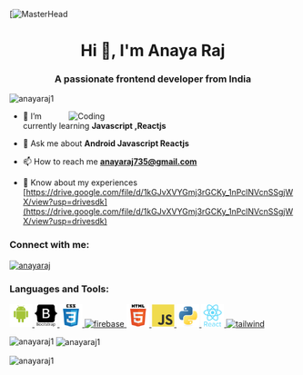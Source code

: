 [![MasterHead](https://user-images.githubusercontent.com/74038190/225813708-98b745f2-7d22-48cf-9150-083f1b00d6c9.gif)
<h1 align="center">Hi 👋, I'm Anaya Raj</h1>
<h3 align="center">A passionate frontend developer from India</h3>

<p align="left"> <img src="https://komarev.com/ghpvc/?username=anayaraj1&label=Profile%20views&color=0e75b6&style=flat" alt="anayaraj1" /> </p>
<img align="right" alt="Coding" width="400" src="https://cdn.dribbble.com/users/1162077/screenshots/3848914/programmer.gif">

- 🌱 I’m currently learning **Javascript ,Reactjs**

- 💬 Ask me about **Android Javascript Reactjs**

- 📫 How to reach me **anayaraj735@gmail.com**

- 📄 Know about my experiences [https://drive.google.com/file/d/1kGJvXVYGmj3rGCKy_1nPclNVcnSSgjWX/view?usp=drivesdk](https://drive.google.com/file/d/1kGJvXVYGmj3rGCKy_1nPclNVcnSSgjWX/view?usp=drivesdk)

<h3 align="left">Connect with me:</h3>
<p align="left">
<a href="https://linkedin.com/in/anayaraj" target="blank"><img align="center" src="https://raw.githubusercontent.com/rahuldkjain/github-profile-readme-generator/master/src/images/icons/Social/linked-in-alt.svg" alt="anayaraj" height="30" width="40" /></a>
</p>

<h3 align="left">Languages and Tools:</h3>
<p align="left"> <a href="https://developer.android.com" target="_blank" rel="noreferrer"> <img src="https://raw.githubusercontent.com/devicons/devicon/master/icons/android/android-original-wordmark.svg" alt="android" width="40" height="40"/> </a> <a href="https://getbootstrap.com" target="_blank" rel="noreferrer"> <img src="https://raw.githubusercontent.com/devicons/devicon/master/icons/bootstrap/bootstrap-plain-wordmark.svg" alt="bootstrap" width="40" height="40"/> </a> <a href="https://www.w3schools.com/css/" target="_blank" rel="noreferrer"> <img src="https://raw.githubusercontent.com/devicons/devicon/master/icons/css3/css3-original-wordmark.svg" alt="css3" width="40" height="40"/> </a> <a href="https://firebase.google.com/" target="_blank" rel="noreferrer"> <img src="https://www.vectorlogo.zone/logos/firebase/firebase-icon.svg" alt="firebase" width="40" height="40"/> </a> <a href="https://www.w3.org/html/" target="_blank" rel="noreferrer"> <img src="https://raw.githubusercontent.com/devicons/devicon/master/icons/html5/html5-original-wordmark.svg" alt="html5" width="40" height="40"/> </a> <a href="https://developer.mozilla.org/en-US/docs/Web/JavaScript" target="_blank" rel="noreferrer"> <img src="https://raw.githubusercontent.com/devicons/devicon/master/icons/javascript/javascript-original.svg" alt="javascript" width="40" height="40"/> </a> <a href="https://www.python.org" target="_blank" rel="noreferrer"> <img src="https://raw.githubusercontent.com/devicons/devicon/master/icons/python/python-original.svg" alt="python" width="40" height="40"/> </a> <a href="https://reactjs.org/" target="_blank" rel="noreferrer"> <img src="https://raw.githubusercontent.com/devicons/devicon/master/icons/react/react-original-wordmark.svg" alt="react" width="40" height="40"/> </a> <a href="https://tailwindcss.com/" target="_blank" rel="noreferrer"> <img src="https://www.vectorlogo.zone/logos/tailwindcss/tailwindcss-icon.svg" alt="tailwind" width="40" height="40"/> </a> </p>

<p><img align="left" src="https://github-readme-stats.vercel.app/api/top-langs?username=anayaraj1&show_icons=true&locale=en&layout=compact" alt="anayaraj1" /></p>

<p>&nbsp;<img align="center" src="https://github-readme-stats.vercel.app/api?username=anayaraj1&show_icons=true&locale=en" alt="anayaraj1" /></p>

<p><img align="center" src="https://github-readme-streak-stats.herokuapp.com/?user=anayaraj1&" alt="anayaraj1" /></p>
